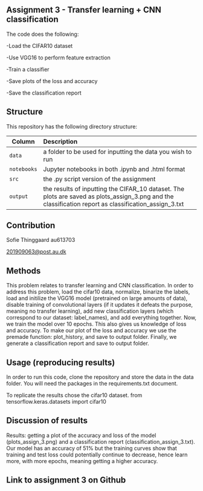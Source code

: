 ## Assignment 3 - Transfer learning + CNN classification
The code does the following:

-Load the CIFAR10 dataset

-Use VGG16 to perform feature extraction

-Train a classifier

-Save plots of the loss and accuracy

-Save the classification report



## Structure

This repository has the following directory structure:

| Column | Description|
|--------|:-----------|
```data```| a folder to be used for inputting the data you wish to run
```notebooks``` | Jupyter notebooks in both .ipynb and .html format
```src``` | the .py script version of the assignment
```output``` | the results of inputting the CIFAR_10 dataset. The plots are saved as plots_assign_3.png and the classification report as classification_assign_3.txt

## Contribution

Sofie Thinggaard au613703

201909063@post.au.dk

## Methods

This problem relates to transfer learning and CNN classification. In order to address this problem, load the cifar10 data, normalize, binarize the labels, load and initilize the VGG16 model (pretrained on large amounts of data), disable training of convolutional layers (if it updates it defeats the purpose, meaning no transfer learning), add new classification layers (which correspond to our dataset: label_names), and add everything together. Now, we train the model over 10 epochs. This also gives us knowledge of loss and accuracy. To make our plot of the loss and accuracy we use the premade function: plot_history, and save to output folder. Finally, we generate a classification report and save to output folder.


## Usage (reproducing results)

In order to run this code, clone the repository and store the data in the data folder. You will need the packages in the requirements.txt document.

To replicate the results chose the cifar10 dataset. from tensorflow.keras.datasets import cifar10

## Discussion of results

Results: getting a plot of the accuracy and loss of the model (plots_assign_3.png) and a classification report (classification_assign_3.txt). Our model has an accuracy of 51% but the training curves show that training and test loss could potentially continue to decrease, hence learn more, with more epochs, meaning getting a higher accuracy. 

## Link to assignment 3 on Github
